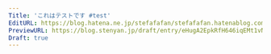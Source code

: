 ```yaml
---
Title: 'これはテストです #test'
EditURL: https://blog.hatena.ne.jp/stefafafan/stefafafan.hatenablog.com/atom/entry/6801883189068162803
PreviewURL: https://blog.stenyan.jp/draft/entry/eHugA2EpkRfH646iqEMt1vNVJv8
Draft: true
---
```


